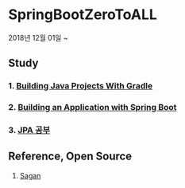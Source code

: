 # SpringBootZeroToALL
2018년 12월 01일 ~

## Study
### 1. [Building Java Projects With Gradle](https://github.com/pasudo123/SpringBootZeroToALL/blob/master/1.%20Building%20Java%20Projects%20With%20Gradle/README.md)

### 2. [Building an Application with Spring Boot](https://github.com/pasudo123/SpringBootZeroToALL/blob/master/2.%20Building%20an%20Application%20with%20Spring%20Boot/README.md)

### 3. [JPA 공부](https://github.com/pasudo123/SpringBootZeroToALL/blob/master/3.%20Study%20JPA/README.md)

## Reference, Open Source
1. [Sagan](https://github.com/pasudo123/SpringBootZeroToALL/blob/master/Sagan/README.md)
